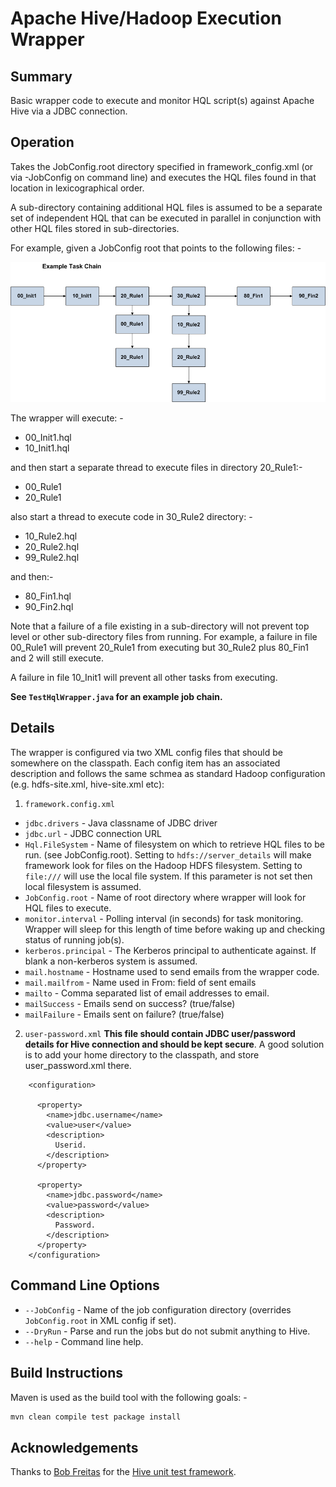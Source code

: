 # Apache Hive/Hadoop Execution Wrapper

## Summary 
 Basic wrapper code to execute and monitor HQL script(s) against Apache Hive via a JDBC connection.

## Operation
  Takes the JobConfig.root directory specified in framework_config.xml (or via -JobConfig on command line) and executes the HQL files
  found in that location in lexicographical order.
  
  A sub-directory containing additional HQL files is assumed to be a separate set of independent HQL that can be executed in parallel in conjunction
  with other HQL files stored in sub-directories.
  
  For example, given a JobConfig root that points to the following files: -
  
  ![job flow image](src/main/java/net/martinprobson/hiveutils/hqlwrapper/doc-files/Example_Task_Chain.png?raw=true)
  
  
  The wrapper will execute: -
  
  * 00_Init1.hql
  * 10_Init1.hql
  
  and then start a separate thread to execute files in directory 20_Rule1:-
  
  * 00_Rule1
  * 20_Rule1
  
  also start a thread to execute code in 30_Rule2 directory: -
  
  * 10_Rule2.hql
  * 20_Rule2.hql
  * 99_Rule2.hql
  
  and then:-
  
  * 80_Fin1.hql
  * 90_Fin2.hql
  
  Note that a failure of a file existing in a sub-directory will not prevent top level or other sub-directory files from running.
  For example, a failure in file 00_Rule1 will prevent 20_Rule1 from executing but 30_Rule2 plus 80_Fin1 and 2 will still execute.
  
  A failure in file 10_Init1 will prevent all other tasks from executing.

  **See `TestHqlWrapper.java` for an example job chain.**

## Details
The wrapper is configured via two XML config files that should be somewhere on the classpath. Each config item has an associated description and follows the same schmea as standard Hadoop configuration (e.g. hdfs-site.xml, hive-site.xml etc):

1. `framework.config.xml` 
- `jdbc.drivers` - Java classname of JDBC driver
- `jdbc.url` - JDBC connection URL
- `Hql.FileSystem` - Name of filesystem on which to retrieve HQL files to be run. (see JobConfig.root). Setting to `hdfs://server_details` will make framework look for files on the Hadoop HDFS filesystem. Setting to `file:///` will use the local file system. If this parameter is not set then local filesystem is assumed.
- `JobConfig.root` - Name of root directory where wrapper will look for HQL files to execute. 
- `monitor.interval` - Polling interval (in seconds) for task monitoring. Wrapper will sleep for this length of time before waking up and checking status of running job(s).
- `kerberos.principal` - The Kerberos principal to authenticate against. If blank a non-kerberos system is assumed.
- `mail.hostname` - Hostname used to send emails from the wrapper code.
- `mail.mailfrom` - Name used in From: field of sent emails
- `mailto` - Comma separated list of email addresses to email.
- `mailSuccess` - Emails send on success? (true/false)
- `mailFailure` - Emails sent on failure? (true/false)

2. `user-password.xml` **This file should contain JDBC user/password details for Hive connection and should be kept secure**. A good solution is to add your home directory to the classpath, and store user_password.xml there.
```
	<configuration>
	 
	  <property>
	    <name>jdbc.username</name>
	    <value>user</value>
	    <description>
	      Userid.
	    </description>
	  </property>

	  <property>
	    <name>jdbc.password</name>
	    <value>password</value>
	    <description>
	      Password.
	    </description>
	  </property>
	</configuration>
```

## Command Line Options

- `--JobConfig` - Name of the job configuration directory (overrides `JobConfig.root` in XML config if set).
- `--DryRun` - Parse and run the jobs but do not submit anything to Hive.
- `--help` - Command line help.

## Build Instructions

Maven is used as the build tool with the following goals: -

```bash
mvn clean compile test package install
```

## Acknowledgements

Thanks to [Bob Freitas](http://www.lopakalogic.com/about/) for the [Hive unit test framework](https://github.com/bobfreitas/hiveunit-mr2).
